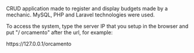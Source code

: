 <p>CRUD application made to register and display budgets made by a mechanic. MySQL, PHP and Laravel technologies were used.</p>
<p>To access the system, type the server IP that you setup in the browser and put "/ orcamento" after the url, for example:</p>
<p>https://127.0.0.1/orcamento</p>
